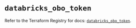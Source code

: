 # `databricks_obo_token`

Refer to the Terraform Registry for docs: [`databricks_obo_token`](https://registry.terraform.io/providers/databricks/databricks/1.61.0/docs/resources/obo_token).
